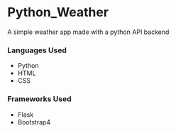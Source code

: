 # Python_Weather
A simple weather app made with a python API backend

### Languages Used
* Python
* HTML
* CSS

### Frameworks Used
* Flask
* Bootstrap4
